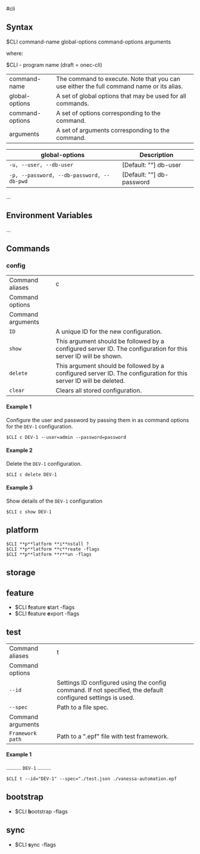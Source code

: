 #cli

## Syntax

$CLI command-name global-options command-options arguments

where:

$CLI - program name (draft = onec-cli)  

|||
| --- | --- |
| command-name | The command to execute. Note that you can use either the full command name or its alias. |
| global-options | A set of global options that may be used for all commands. |
| command-options | A set of options corresponding to the command. |
| arguments | A set of arguments corresponding to the command. |

| global-options | Description |
| --- | --- |
| `-u, --user, --db-user` | [Default: ""] db-user |
| `-p, --password, --db-password, --db-pwd` | [Default: ""] db-password |
...

## Environment Variables
...

## Commands

### config

| | |
| --- | --- |
| Command aliases | c |
| Command options | |
| Command arguments | |
| `ID` | A unique ID for the new configuration. |
| `show` |This argument should be followed by a configured server ID. The configuration for this server ID will be shown. |
| `delete` | This argument should be followed by a configured server ID. The configuration for this server ID will be deleted. |
| `clear` | Clears all stored configuration. |

#### Example 1

Configure the user and password by passing them in as command options for the `DEV-1` configuration.

```
$CLI c DEV-1 --user=admin --password=password
```

#### Example 2

Delete the `DEV-1` configuration.

```
$CLI c delete DEV-1
```

#### Example 3

Show details of the `DEV-1` configuration

```
$CLI c show DEV-1
```

## platform

```
$CLI **p**latform **i**nstall ?
$CLI **p**latform **c**reate -flags
$CLI **p**latform **r**un -flags
```

## storage

## feature

* $CLI **f**eature **s**tart -flags
* $CLI **f**eature **e**xport -flags

## test

| | |
| --- | --- |
| Command aliases | t |
| Command options | |
| `--id` | Settings ID configured using the config command. If not specified, the default configured settings is used. |
| `--spec` | Path to a file spec. |
| Command arguments | |
| `Framework path` | Path to a ".epf" file with test framework. |

#### Example 1

.......... `DEV-1` .........

```
$CLI t --id="DEV-1" --spec="./test.json ./vanessa-automation.epf
```

## bootstrap

* $CLI **b**ootstrap -flags

## sync

* $CLI **s**ync -flags
